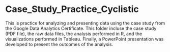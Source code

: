 # Case_Study_Practice_Cyclistic
This is practice for analyzing and presenting data using the case study from the Google Data Analytics Certificate. This folder incluse the case study (PDF file), the raw data files, the analysis performed in R, and the visualizations performed in Tableau. Finally, a PowerPoint presentation was developed to present the outcomes of the analysis. 
